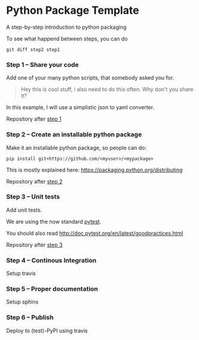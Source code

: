 # Python Package Template
A step-by-step introduction to python packaging

To see what happend between steps, you can do
```
git diff step2 step1
```


### Step 1 – Share your code
Add one of your many python scripts, that somebody asked you for.

> Hey this is cool stuff, i also need to do this often. Why don't you share it?

In this example, I will use a simplistic json to yaml converter.

Repository after [step 1](https://github.com/MaxNoe/python_package_template/tree/step1)
### Step 2 – Create an installable python package

Make it an installable python package, so people can do:

```
pip install git+https://github.com/<myuser>/<mypackage>
```

This is mostly explained here: https://packaging.python.org/distributing

Repository after [step 2](https://github.com/MaxNoe/python_package_template/tree/step2)

### Step 3 – Unit tests

Add unit tests.

We are using the now standard [pytest](http://doc.pytest.org/en/latest/).

You should also read http://doc.pytest.org/en/latest/goodpractices.html

Repository after [step 3](https://github.com/MaxNoe/python_package_template/tree/step3)

### Step 4 – Continous Integration

Setup travis

### Step 5 – Proper documentation

Setup sphinx

### Step 6 – Publish

Deploy to (test)-PyPI using travis
